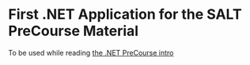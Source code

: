 # First .NET Application for the SALT PreCourse Material

To be used while reading [the .NET PreCourse intro](https://docs.salt.dev/precourse/dotnet/language-intro/)
